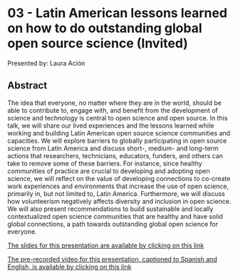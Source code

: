 # 03 - 	Latin American lessons learned on how to do outstanding global open source science (Invited) 

Presented by: Laura Ación

## Abstract 
The idea that everyone, no matter where they are in the world, should be able to contribute to, engage with, and benefit from the development of science and technology is central to open science and open source. In this talk, we will share our lived experiences and the lessons learned while working and building Latin American open source science communities and capacities. We will explore barriers to globally participating in open source science from Latin America and discuss short-, medium- and long-term actions that researchers, technicians, educators, funders, and others can take to remove some of these barriers. For instance, since healthy communities of practice are crucial to developing and adopting open science, we will reflect on the value of developing connections to co-create work experiences and environments that increase the use of open science, primarily in, but not limited to, Latin America. Furthermore, we will discuss how volunteerism negatively affects diversity and inclusion in open science. We will also present recommendations to build sustainable and locally contextualized open science communities that are healthy and have solid global connections, a path towards outstanding global open science for everyone.

[The slides for this presentation are available by clicking on this link](https://zenodo.org/records/10264925)

[The pre-recorded video for this presentation, captioned to Spanish and English, is available by clicking on this link](https://www.youtube.com/watch?v=cxaV5gtKCjQ)

